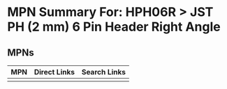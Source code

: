 



# MPN Summary For: HPH06R > JST PH (2 mm) 6 Pin Header Right Angle

## MPNs
  

|MPN|Direct Links|Search Links|
| :--- | :--- | :--- |
||||
